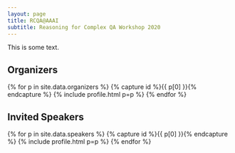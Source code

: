 ```yaml
---
layout: page
title: RCQA@AAAI
subtitle: Reasoning for Complex QA Workshop 2020
---
```


This is some text.

## Organizers

{% for p in site.data.organizers %} {% capture id %}{{ p[0] }}{% endcapture %} {% include profile.html p=p %} {% endfor %}

<!-- # A separator section -->

## Invited Speakers

{% for p in site.data.speakers %} {% capture id %}{{ p[0] }}{% endcapture %} {% include profile.html p=p %} {% endfor %}